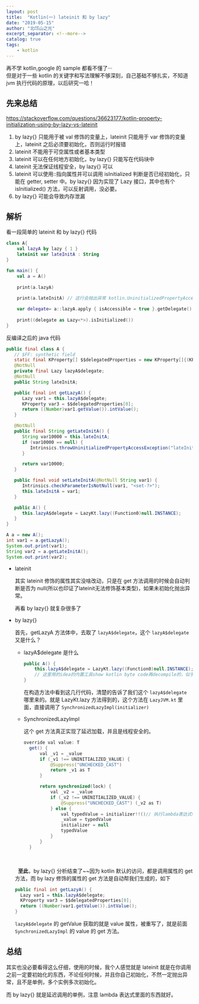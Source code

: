 ```yaml
---
layout: post
title:  "Kotlin(一) lateinit 和 by lazy"
date: "2019-05-15"
author: "北邙山之光"
excerpt_separator: <!--more-->
catalog: true  
tags: 
    - kotlin
---
```


再不学 kotlin,google 的 sample 都看不懂了···  
但是对于一些 kotlin 的关键字和写法理解不够深刻，自己基础不够扎实，不知道 jvm 执行代码的原理，以后研究一哈！

<!--more-->

## 先来总结

<https://stackoverflow.com/questions/36623177/kotlin-property-initialization-using-by-lazy-vs-lateinit>

1. by lazy{} 只能用于被 val 修饰的变量上，lateinit 只能用于 var 修饰的变量上，lateinit 之后必须要初始化，否则运行时报错
2. lateinit 不能用于可空属性或者基本类型
3. lateinit 可以在任何地方初始化，by lazy{} 只能写在代码块中
4. lateinit 无法保证线程安全，by lazy{} 可以
5. lateinit 可以使用::指向属性并可以调用 isInitialized 判断是否已经初始化，只能在 getter, setter 中。by lazy{} 因为实现了 Lazy 接口，其中也有个 isInitialized() 方法，可以反射调用，没必要。
6. by lazy{} 可能会导致内存泄漏

## 解析

看一段简单的 lateinit 和 by lazy{} 代码

```kotlin
class A{
    val lazyA by lazy { 1 }
    lateinit var lateInitA : String
}

fun main() {
    val a = A()
    
    print(a.lazyA)
    
    print(a.lateInitA) // 这行会抛出异常 kotlin.UninitializedPropertyAccessException: lateinit property lateInitA has not been initialized

    var delegate= a::lazyA.apply { isAccessible = true }.getDelegate()  // 反射拿代理强转Lazy就可以调用isInitialized  
    
    print((delegate as Lazy<*>).isInitialized())
}

```

反编译之后的 java 代码

```java
public final class A {
   // $FF: synthetic field
   static final KProperty[] $$delegatedProperties = new KProperty[]{(KProperty)Reflection.property1(new PropertyReference1Impl(Reflection.getOrCreateKotlinClass(A.class), "lazyA", "getLazyA()I"))};
   @NotNull
   private final Lazy lazyA$delegate;
   @NotNull
   public String lateInitA;

   public final int getLazyA() {
      Lazy var1 = this.lazyA$delegate;
      KProperty var3 = $$delegatedProperties[0];
      return ((Number)var1.getValue()).intValue();
   }

   @NotNull
   public final String getLateInitA() {
      String var10000 = this.lateInitA;
      if (var10000 == null) {
         Intrinsics.throwUninitializedPropertyAccessException("lateInitA");
      }

      return var10000;
   }

   public final void setLateInitA(@NotNull String var1) {
      Intrinsics.checkParameterIsNotNull(var1, "<set-?>");
      this.lateInitA = var1;
   }

   public A() {
      this.lazyA$delegate = LazyKt.lazy((Function0)null.INSTANCE);
   }
}

A a = new A();
int var1 = a.getLazyA();
System.out.print(var1);
String var2 = a.getLateInitA();
System.out.print(var2);
```

+ lateinit
  
    其实 lateinit 修饰的属性其实没啥改动，只是在 get 方法调用的时候会自动判断是否为 null(所以也印证了lateinit无法修饰基本类型)，如果未初始化抛出异常。

    再看 by lazy{} 就复杂很多了

+ by lazy{}

    首先，getLazyA 方法体中，去取了 `lazyA$delegate`，这个 `lazyA$delegate` 又是什么？

    + lazyA$delegate 是什么

        ```java
        public A() {
            this.lazyA$delegate = LazyKt.lazy((Function0)null.INSTANCE);
            // 这里用的idea的内置工具show kotlin byte code再decompile的，似乎有点问题，这个地方应该是个lambda表达式，变成了个null
        }
        ```

        在构造方法中看到这几行代码，清楚的告诉了我们这个 `lazyA$delegate` 哪里来的。就是 LazyKt.lazy 方法得到的，这个方法在 `LazyJVM.kt` 里面，直接调用了 `SynchronizedLazyImpl(initializer)` 

    + SynchronizedLazyImpl

        这个 get 方法真正实现了延迟加载，并且是线程安全的。

      ```java
      override val value: T
        get() {
            val _v1 = _value
            if (_v1 !== UNINITIALIZED_VALUE) {
                @Suppress("UNCHECKED_CAST")
                return _v1 as T
            }

            return synchronized(lock) {
                val _v2 = _value
                if (_v2 !== UNINITIALIZED_VALUE) {
                    @Suppress("UNCHECKED_CAST") (_v2 as T)
                } else {
                    val typedValue = initializer!!()// 执行lambda表达式呦~~
                    _value = typedValue
                    initializer = null
                    typedValue
                }
            }
        }
      ```  

    &nbsp;

    &nbsp;
    **至此**，by lazy{} 分析结束了~~因为 kotlin 默认的访问，都是调用属性的 get 方法，而 by lazy 修饰的属性的 get 方法是自动帮我们生成的，如下

    ```java
    public final int getLazyA() {
      Lazy var1 = this.lazyA$delegate;
      KProperty var3 = $$delegatedProperties[0];
      return ((Number)var1.getValue()).intValue();
   }
    ```
   
   `lazyA$delegate` 的 getValue 获取的就是 value 属性，被重写了，就是前面 `SynchronizedLazyImpl` 的 value 的 get 方法。


## 总结  

其实也没必要看得这么仔细，使用的时候，我个人感觉就是 lateinit 就是在你调用之前一定要初始化的东西，不论任何时候，并且你自己初始化，不然一定抛出异常，且不是单例，多个实例多次初始化。

而 by lazy{} 就是延迟调用的单例，注意 lambda 表达式里面的东西就好。


